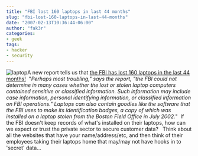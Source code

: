 ```yaml
---
title: "FBI lost 160 laptops in last 44 months"
slug: "fbi-lost-160-laptops-in-last-44-months"
date: "2007-02-13T10:36:44-06:00"
author: "fak3r"
categories:
- geek
tags:
- hacker
- security
---
```


![laptop](http://fak3r.com/wp-content/uploads/2007/02/pt_laptop_ent-lead__200x133.jpg)A new report tells us that [the FBI has lost 160 laptops in the last 44 months!](http://arstechnica.com/news.ars/post/20070212-8821.html)  "_Perhaps most troubling," says the report, "the FBI could not determine in many cases whether the lost or stolen laptop computers contained sensitive or classified information. Such information may include case information, personal identifying information, or classified information on FBI operations." Laptops can also contain goodies like the software that the FBI uses to make its identification badges, a copy of which was installed on a laptop stolen from the Boston Field Office in July 2002._"  If the FBI doesn't keep records of what's installed on their laptops, how can we expect or trust the private sector to secure customer data?   Think about all the websites that have your name/address/etc, and then think of their employees taking their laptops home that may/may not have hooks in to 'secret' data...
